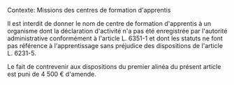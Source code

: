 Contexte: Missions des centres de formation d'apprentis

Il est interdit de donner le nom de centre de formation d'apprentis à un organisme dont la déclaration d'activité n'a pas été enregistrée par l'autorité administrative conformément à l'article L. 6351-1 et dont les statuts ne font pas référence à l'apprentissage sans préjudice des dispositions de l'article L. 6231-5.

Le fait de contrevenir aux dispositions du premier alinéa du présent article est puni de 4 500 € d'amende.
